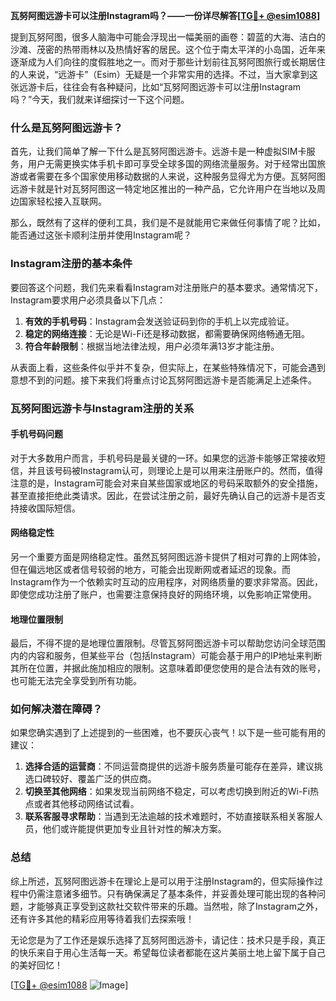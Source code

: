 **瓦努阿图远游卡可以注册Instagram吗？——一份详尽解答[[TG💪+ @esim1088](https://t.me/s/esim1088)]**

提到瓦努阿图，很多人脑海中可能会浮现出一幅美丽的画卷：碧蓝的大海、洁白的沙滩、茂密的热带雨林以及热情好客的居民。这个位于南太平洋的小岛国，近年来逐渐成为人们向往的度假胜地之一。而对于那些计划前往瓦努阿图旅行或长期居住的人来说，“远游卡”（Esim）无疑是一个非常实用的选择。不过，当大家拿到这张远游卡后，往往会有各种疑问，比如“瓦努阿图远游卡可以注册Instagram吗？”今天，我们就来详细探讨一下这个问题。

### 什么是瓦努阿图远游卡？

首先，让我们简单了解一下什么是瓦努阿图远游卡。远游卡是一种虚拟SIM卡服务，用户无需更换实体手机卡即可享受全球多国的网络流量服务。对于经常出国旅游或者需要在多个国家使用移动数据的人来说，这种服务显得尤为方便。瓦努阿图远游卡就是针对瓦努阿图这一特定地区推出的一种产品，它允许用户在当地以及周边国家轻松接入互联网。

那么，既然有了这样的便利工具，我们是不是就能用它来做任何事情了呢？比如，能否通过这张卡顺利注册并使用Instagram呢？

### Instagram注册的基本条件

要回答这个问题，我们先来看看Instagram对注册账户的基本要求。通常情况下，Instagram要求用户必须具备以下几点：

1. **有效的手机号码**：Instagram会发送验证码到你的手机上以完成验证。
2. **稳定的网络连接**：无论是Wi-Fi还是移动数据，都需要确保网络畅通无阻。
3. **符合年龄限制**：根据当地法律法规，用户必须年满13岁才能注册。

从表面上看，这些条件似乎并不复杂，但实际上，在某些特殊情况下，可能会遇到意想不到的问题。接下来我们将重点讨论瓦努阿图远游卡是否能满足上述条件。

### 瓦努阿图远游卡与Instagram注册的关系

#### 手机号码问题

对于大多数用户而言，手机号码是最关键的一环。如果您的远游卡能够正常接收短信，并且该号码被Instagram认可，则理论上是可以用来注册账户的。然而，值得注意的是，Instagram可能会对来自某些国家或地区的号码采取额外的安全措施，甚至直接拒绝此类请求。因此，在尝试注册之前，最好先确认自己的远游卡是否支持接收国际短信。

#### 网络稳定性

另一个重要方面是网络稳定性。虽然瓦努阿图远游卡提供了相对可靠的上网体验，但在偏远地区或者信号较弱的地方，可能会出现断网或者延迟的现象。而Instagram作为一个依赖实时互动的应用程序，对网络质量的要求非常高。因此，即使您成功注册了账户，也需要注意保持良好的网络环境，以免影响正常使用。

#### 地理位置限制

最后，不得不提的是地理位置限制。尽管瓦努阿图远游卡可以帮助您访问全球范围内的内容和服务，但某些平台（包括Instagram）可能会基于用户的IP地址来判断其所在位置，并据此施加相应的限制。这意味着即便您使用的是合法有效的账号，也可能无法完全享受到所有功能。

### 如何解决潜在障碍？

如果您确实遇到了上述提到的一些困难，也不要灰心丧气！以下是一些可能有用的建议：

1. **选择合适的运营商**：不同运营商提供的远游卡服务质量可能存在差异，建议挑选口碑较好、覆盖广泛的供应商。
2. **切换至其他网络**：如果发现当前网络不稳定，可以考虑切换到附近的Wi-Fi热点或者其他移动网络试试看。
3. **联系客服寻求帮助**：当遇到无法逾越的技术难题时，不妨直接联系相关客服人员，他们或许能提供更加专业且针对性的解决方案。

### 总结

综上所述，瓦努阿图远游卡在理论上是可以用于注册Instagram的，但实际操作过程中仍需注意诸多细节。只有确保满足了基本条件，并妥善处理可能出现的各种问题，才能够真正享受到这款社交软件带来的乐趣。当然啦，除了Instagram之外，还有许多其他的精彩应用等待着我们去探索哦！

无论您是为了工作还是娱乐选择了瓦努阿图远游卡，请记住：技术只是手段，真正的快乐来自于用心生活每一天。希望每位读者都能在这片美丽土地上留下属于自己的美好回忆！

[[TG💪+ @esim1088](https://t.me/s/esim1088) ![Image](https://i.postimg.cc/4NQfJmqS/Snipaste-2025-05-13-00-14-12.png)]